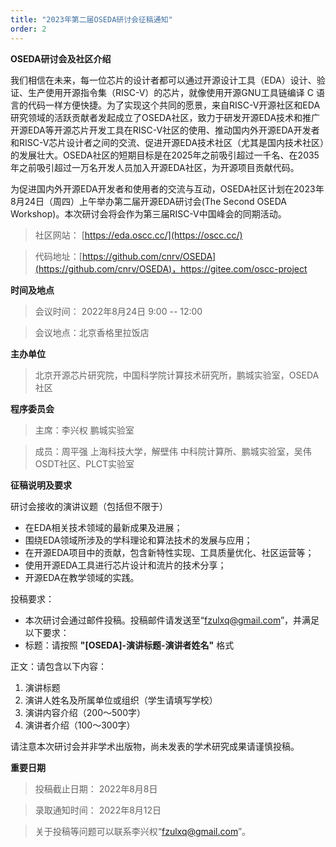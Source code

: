 ```yaml
---
title: "2023年第二届OSEDA研讨会征稿通知"
order: 2
---
```



**OSEDA研讨会及社区介绍**

我们相信在未来，每一位芯片的设计者都可以通过开源设计工具（EDA）设计、验证、生产使用开源指令集（RISC-V）的芯片，就像使用开源GNU工具链编译 C 语言的代码一样方便快捷。为了实现这个共同的愿景，来自RISC-V开源社区和EDA研究领域的活跃贡献者发起成立了OSEDA社区，致力于研发开源EDA技术和推广开源EDA等开源芯片开发工具在RISC-V社区的使用、推动国内外开源EDA开发者和RISC-V芯片设计者之间的交流、促进开源EDA技术社区（尤其是国内技术社区）的发展壮大。OSEDA社区的短期目标是在2025年之前吸引超过一千名、在2035年之前吸引超过一万名开发人员加入开源EDA社区，为开源项目贡献代码。

为促进国内外开源EDA开发者和使用者的交流与互动，OSEDA社区计划在2023年8月24日（周四）上午举办第二届开源EDA研讨会(The Second OSEDA Workshop)。本次研讨会将会作为第三届RISC-V中国峰会的同期活动。

> 社区网站： [https://eda.oscc.cc/](https://oscc.cc/)

> 代码地址：[https://github.com/cnrv/OSEDA](https://github.com/cnrv/OSEDA)，https://gitee.com/oscc-project

**时间及地点**

> 会议时间： 2022年8月24日 9:00 -- 12:00

> 会议地点：北京香格里拉饭店

**主办单位**

> 北京开源芯片研究院，中国科学院计算技术研究所，鹏城实验室，OSEDA社区

**程序委员会**

> 主席：李兴权 鹏城实验室

> 成员：周平强 上海科技大学，解壁伟 中科院计算所、鹏城实验室，吴伟 OSDT社区、PLCT实验室

**征稿说明及要求**

研讨会接收的演讲议题（包括但不限于）

* 在EDA相关技术领域的最新成果及进展；
* 围绕EDA领域所涉及的学科理论和算法技术的发展与应用；
* 在开源EDA项目中的贡献，包含新特性实现、工具质量优化、社区运营等；
* 使用开源EDA工具进行芯片设计和流片的技术分享；
* 开源EDA在教学领域的实践。

投稿要求：

* 本次研讨会通过邮件投稿。投稿邮件请发送至“fzulxq@gmail.com”，并满足以下要求：
* 标题：请按照 **"[OSEDA]-演讲标题-演讲者姓名"** 格式

正文：请包含以下内容：

1. 演讲标题
2. 演讲人姓名及所属单位或组织（学生请填写学校）
3. 演讲内容介绍（200～500字）
4. 演讲者介绍（100～300字）

请注意本次研讨会并非学术出版物，尚未发表的学术研究成果请谨慎投稿。

**重要日期**

> 投稿截止日期： 2022年8月8日

> 录取通知时间： 2022年8月12日

> 关于投稿等问题可以联系李兴权“fzulxq@gmail.com”。

